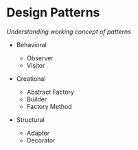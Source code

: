 # Design Patterns
_Understanding working concept of patterns_

* Behavioral
  - Observer
  - Visitor

* Creational
  - Abstract Factory
  - Builder
  - Factory Method

* Structural
  - Adapter
  - Decorator
